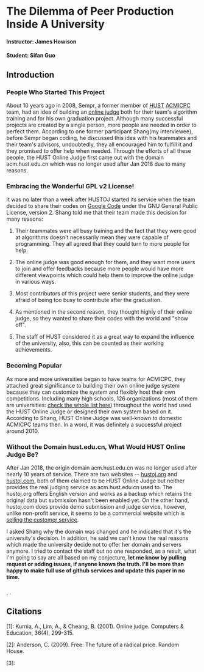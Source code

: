 # The Dilemma of Peer Production Inside A University
#### Instructor: James Howison
#### Student: Sifan Guo

## Introduction
### People Who Started This Project
About 10 years ago in 2008, Sempr, a former member of [HUST](https://en.wikipedia.org/wiki/Huazhong_University_of_Science_and_Technology) [ACMICPC](https://en.wikipedia.org/wiki/ACM_International_Collegiate_Programming_Contest) team, had an idea of building an [online judge](1) both for their team's algorithm training and for his own graduation project. Although many successful projects are created by a single person, more people are needed in order to perfect them. According to one former participant Shang(my interviewee), before Sempr began coding, he discussed this idea with his teammates and their team's advisors, undoubtedly, they all encouraged him to fulfill it and they promised to offer help when needed. Through the efforts of all these people, the HUST Online Judge first came out with the domain acm.hust.edu.cn which was no longer used after Jan 2018 due to many reasons.

### Embracing the Wonderful GPL v2 License!
It was no later than a week after HUSTOJ started its service when the team decided to share their codes on [Google Code](https://code.google.com/archive/p/hustoj/) under the GNU General Public License, version 2. Shang told me that their team made this decision for many reasons:

1. Their teammates were all busy training and the fact that they were good at algorithms doesn't necessarily mean they were capable of programming. They all agreed that they could turn to more people for help.

2. The online judge was good enough for them, and they want more users to join and offer feedbacks because more people would have more different viewpoints which could help them to improve the online judge in various ways.

3. Most contributors of this project were senior students, and they were afraid of being too busy to contribute after the graduation.

4. As mentioned in the second reason, they thought highly of their online judge, so they wanted to share their codes with the world and "show off".

5. The staff of HUST considered it as a great way to expand the influence of the university, also, this can be counted as their working achievements.

### Becoming Popular
As more and more universities began to have teams for ACMICPC, they attached great significance to building their own online judge system because they can customize the system and flexibly host their own competitions. Including many high schools, 126 organizations (most of them are universities: [check the whole list here](https://code.google.com/archive/p/hustoj/)) throughout the world had used the HUST Online Judge or designed their own system based on it. According to Shang, HUST Online Judge was well-known to domestic ACMICPC teams then. In a word, it was definitely a successful project around 2010.


### Without the Domain hust.edu.cn, What Would HUST Online Judge Be?
After Jan 2018, the origin domain acm.hust.edu.cn was no longer used after nearly 10 years of service. There are two websites -- [hustoj.org](http://www.hustoj.org) and [hustoj.com](http://www.hustoj.com/), both of them claimed to be HUST Online Judge but neither provides the real judging service as acm.hust.edu.cn used to. The hustoj.org offers English version and works as a backup which retains the original data but submission hasn't been enabled yet. On the other hand, hustoj.com does provide demo submission and judge service, however, unlike non-profit service, it seems to be a commercial website which is [selling the customer service](2).

I asked Shang why the domain was changed and he indicated that it's the university's decision. In addition, he said we can't know the real reasons which made the university decide not to offer her domain and servers anymore. I tried to contact the staff but no one responded, as a result, what I'm going to say are all based on my conjecture, **let me know by pulling request or adding issues, if anyone knows the truth. I'll be more than happy to make full use of github services and update this paper in no time.**



###
, .

















## Citations
[1]: Kurnia, A., Lim, A., & Cheang, B. (2001). Online judge. Computers & Education, 36(4), 299-315.

[2]: Anderson, C. (2009). Free: The future of a radical price. Random House.

[3]:
